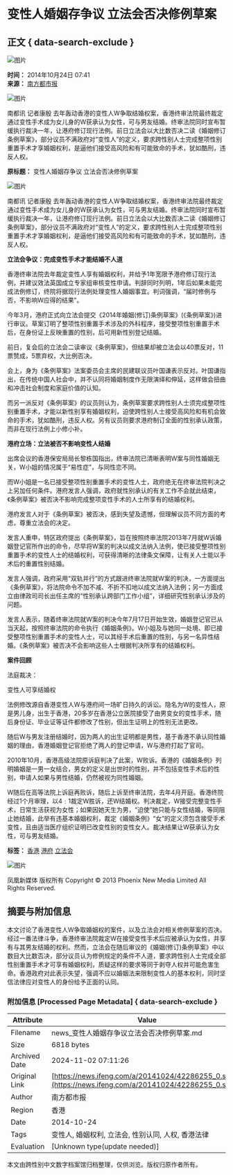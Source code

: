 # 变性人婚姻存争议 立法会否决修例草案

## 正文 { data-search-exclude }


![图片](https://dolphin.deliver.ifeng.com/c?z=ifeng&la=0&si=2&ci=23&cg=22&c=29&or=232&l=728&bg=728&b=726&u=https://y0.ifengimg.com/34c4a1d78882290c/2012/0528/1x1.gif)

**时间：** 2014年10月24日 07:41  
**来源：** [南方都市报](http://epaper.oeeee.com/H/html/2014-10/24/content_2181773.htm)

![图片](http://h2.ifengimg.com/0f56ee67a4c375c2/2013/1106/indeccode.png)

南都讯 记者康殷 去年轰动香港的变性人W争取结婚权案，香港终审法院最终裁定通过变性手术成为女儿身的W获承认为女性，可与男友结婚。终审法院同时宣布暂缓执行裁决一年，让港府修订现行法例。前日立法会以大比数否决二读《婚姻修订条例草案》，部分议员不满政府对“变性人”的定义，要求跨性别人士完成整项性别重置手术才享婚姻权利，是逼他们接受高风险和有可能致命的手术，犹如酷刑，违反人权。

**原标题：** 变性人婚姻存争议 立法会否决修例草案

![图片](http://y1.ifengimg.com/cmpp/2014/10/24/07/39a17775-454c-4908-a0fe-6eea6f535d05.jpg)

南都讯 记者康殷 去年轰动香港的变性人W争取结婚权案，香港终审法院最终裁定通过变性手术成为女儿身的W获承认为女性，可与男友结婚。终审法院同时宣布暂缓执行裁决一年，让港府修订现行法例。前日立法会以大比数否决二读《婚姻修订条例草案》，部分议员不满政府对“变性人”的定义，要求跨性别人士完成整项性别重置手术才享婚姻权利，是逼他们接受高风险和有可能致命的手术，犹如酷刑，违反人权。

**立法会争议：完成变性手术才能结婚不人道**

香港终审法院去年裁定变性人享有婚姻权利，并给予1年宽限予港府修订现行法例，并建议效法英国成立专家组审核变性申请。判辞同时列明，1年后如果未能完成法例修订，终院将据现行法例处理变性人婚姻事宜。判词强调，“届时修例与否，不影响W应得的结果”。

今年3月，港府正式向立法会提交《2014年婚姻(修订)条例草案》(《条例草案》)进行审议。草案订明了整项性别重置手术涉及的外科程序，接受整项性别重置手术后，在身份证上反映重置的性别，后可用新性别登记结婚。

前日，复会后的立法会二读审议《条例草案》，但结果却被立法会以40票反对，11票赞成，5票弃权，大比例否决。

会上，身为《条例草案》法案委员会主席的民建联议员叶国谦表示反对。叶国谦指出，在传统中国人社会中，并不认同将婚姻制度作无限演绎和伸延，这样做会扭曲和冲击社会制度和家庭价值的认知。

而另一派反对《条例草案》的议员则认为，条例草案要求跨性别人士须完成整项性别重置手术，才能以新性别享有婚姻权利，迫使跨性别人士接受高风险和有机会致命的手术，犹如酷刑，违反人权。另有议员则要求港府制订全面的性别承认政策，而非在现行法例上小修小补。

**港府立场：立法被否不影响变性人结婚**

出席会议的香港保安局局长黎栋国指出，终审法院已清晰表明W案与同性婚姻无关，W小姐的情况属于“易性症”，与同性恋不同。

而W小姐是一名已接受整项性别重置手术的变性人士，政府绝无在终审法院判决之上另加任何条件。港府发言人强调，政府就性别承认的有关工作不会就此结束，《条例草案》被否决不影响完成整项变性手术的人士所享有的结婚权利。

港府发言人对于《条例草案》被否决，感到失望及遗憾，但理解议员不同方面的考虑，尊重立法会的决定。

发言人重申，特区政府提出《条例草案》，旨在按照终审法院2013年7月就W诉婚姻登记官所作出的命令，尽早将W案的判决以成文法纳入法例，使已接受整项性别重置手术的变性人士的结婚权利，可获得清晰的法律条文保障，让有关人士能以手术后的重置性别结婚。

发言人强调，政府采用“双轨并行”的方式跟进终审法院就W案的判决，一方面提出《条例草案》，将法院命令不加不减、不折不扣地以成文法纳入法例；另一方面成立由律政司司长出任主席的“性别承认跨部门工作小组”，详细研究性别承认涉及的问题。

发言人表示，随着终审法院就W案的判决今年7月17日开始生效，婚姻登记官已从当天起，按照终审法院的命令执行《婚姻条例》。W小姐及与她同一处境、即已接受整项性别重置手术的变性人士，可以其经手术后重置的性别，与另一名异性结婚。《条例草案》被否决不会影响这些人士根据判决所享有的结婚权利。

**案件回顾**

法庭裁决：

变性人可享结婚权

法例修改源自香港变性人W与港府间一场旷日持久的诉讼。隐名为W的变性人，原是男儿身，出生于香港，20多岁在香港公立医院接受了由男变女的变性手术，随后身份证、毕业证等证件都修改了性别，但出生证明上的性别无法更改。

随后W与男友注册结婚时，因为两人的出生证明都是男性，基于香港不承认同性婚姻的理由，香港婚姻登记官拒绝了两人的登记申请，W与港府打起了官司。

2010年10月，香港高级法院原诉庭判决了此案，W败诉。香港的《婚姻条例》列明婚姻是一男一女结合，男女的定义是出世时的性别，并不包括变性手术后的性别，申请人如果与男性结婚，仍然被视为同性婚姻。

W随后在高等法院上诉庭再败诉，随后上诉至终审法院，去年4月开庭。香港终院经过1个月审理，以4﹕1裁定W胜诉，还W结婚权。判决裁定，W接受完整变性手术，日常生活获视为女性；如果因她天生为男，“迫使”她只能与女性结婚，等同阻止她结婚，此举有违基本婚姻权利，裁定《婚姻条例》“女”的定义须包含接受手术变性，且由适当医疗组织证明已改变性别的变性女人。裁决结果让W获承认为女性，可与男友结婚。

**标签：** [香港](http://search.ifeng.com/sofeng/search.action?c=1&q=%E9%A6%99%E6%B8%AF) [港府](http://search.ifeng.com/sofeng/search.action?c=1&q=%E6%B8%AF%E5%BA%9C) [立法会](http://search.ifeng.com/sofeng/search.action?c=1&q=%E7%AB%8B%E6%B3%95%E4%BC%9A)

![图片](http://h2.ifengimg.com/0f56ee67a4c375c2/2013/1106/indeccode.png) 

凤凰新媒体 版权所有 Copyright © 2013 Phoenix New Media Limited All Rights Reserved.

## 摘要与附加信息

<!-- tcd_abstract -->
本文讨论了香港变性人W争取婚姻权的案件，以及立法会对相关修例草案的否决。经过一番法律斗争，香港终审法院裁定W在接受变性手术后应被承认为女性，并享有与其男友结婚的权利。然而，立法会在随后审议的《婚姻(修订)条例草案》中以数目大比数否决，部分议员认为修例规定的条件不人道，要求跨性别人士完成全部性别重置手术才可享有婚姻权利，质疑这样的要求等同于剥夺人权并可能危害生命。香港政府对此表示失望，强调不应以婚姻法来限制变性人的基本权利，同时坚信法律应对变性人的身份给予正面的认同。
<!-- tcd_abstract_end -->

### 附加信息 [Processed Page Metadata] { data-search-exclude }

| Attribute       | Value                                  |
|-----------------|----------------------------------------|
| Filename        | news_变性人婚姻存争议立法会否决修例草案.md                             |
| Size            | 6818 bytes                           |
| Archived Date   | 2024-11-02 07:11:26                             |
| Original Link   | [https://news.ifeng.com/a/20141024/42286255_0.shtml](https://news.ifeng.com/a/20141024/42286255_0.shtml)                       |
| Author          | 南方都市报                               |
| Region          | 香港                               |
| Date            | 2014-10-24                                 |
| Tags            | 变性人, 婚姻权利, 立法会, 性别认同, 人权, 香港法律                                 |
| Evaluation            | [Unknown type(update needed)]                                 |
<!-- tcd_table_end -->

本文由跨性别中文数字档案馆归档整理，仅供浏览。版权归原作者所有。
